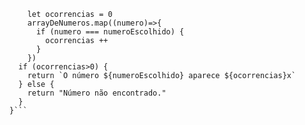 ```function contaOcorrencias(arrayDeNumeros, numeroEscolhido) {
    let ocorrencias = 0
    arrayDeNumeros.map((numero)=>{
      if (numero === numeroEscolhido) {
        ocorrencias ++
      }
    })
  if (ocorrencias>0) {
    return `O número ${numeroEscolhido} aparece ${ocorrencias}x`
  } else {
    return "Número não encontrado."
  }
}```